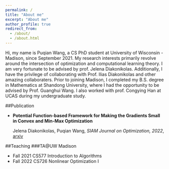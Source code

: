 ```yaml
---
permalink: /
title: "About me"
excerpt: "About me"
author_profile: true
redirect_from: 
  - /about/
  - /about.html
---
```


Hi, my name is Puqian Wang, a CS PhD student at University of Wisconsin - Madison, since September 2021. My research interests primarily revolve around the intersection of optimization and computational learning theory. I am very fortunate to be advised by prof. Jelena Diakonikolas. Additionally, I have the privilege of collaborating with Prof. Ilias Diakonikolas and other amazing collaboraters. Prior to joining Madison, I completed my B.S. degree in Mathematics at Shandong University, where I had the opportunity to be advised by Prof. Guanghui Wang. I also worked with prof. Congying Han at UCAS during my undergraduate study.


##Publication

- **Potential Function-based Framework for Making the Gradients Small in Convex and Min-Max Optimization**
  
  Jelena Diakonikolas, Puqian Wang,  *SIAM Journal on Optimization, 2022*, [arxiv](https://arxiv.org/abs/2101.12101)



##Teaching
###TA@UW Madison
- Fall 2021 CS577 Introduction to Algorithms
- Fall 2022 CS726 Nonlinear Optimization I
